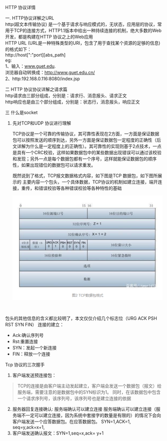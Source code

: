 HTTP 协议详情

一. HTTP协议详解之URL
</br> 
http(超文本传输协议) 是一个基于请求与响应模式的，无状态，应用层的协议，常用于TCP的连接方式，HTTP1.1版本中给出一种持续连接的机制，绝大多数的Web开发，都是构建在HTTP 协议之上的Web应用
</br>
HTTP URL (URL是一种特殊类型的URI，包含了用于查找某个资源的足够的信息)的格式如下：
</br>
http://host[":"port][abs_path]
</br>
eg:
</br>
1、输入：www.guet.edu.
</br>
浏览器自动转换成：http://www.guet.edu.cn/
</br>
2、http:192.168.0.116:8080/index.jsp 

二 HTTP 协议协议详解之请求篇
   </br>
   http请求由三部分组成，分别是：请求行、消息报头、请求正文
   </br>
   http响应也是由三个部分组成，分别是：状态行，消息报头，响应正文




三 什么是socket

1. 先对TCP和UDP 协议进行理解

   TCP协议是一个可靠的传输协议，其可靠性表现在2方面，一方面是保证数据包可以按照发送的顺序到达，另外一方面是保证数据包一定程度的正确性（后文详解为什么是一定程度上的正确性）。其可靠性的实现则基于2点技术，一点是具有一个CRC校验，这样如果数据包中的某些数据出现错误可以通过该校验和发现；另外一点是每个数据包都有一个序号，这样就能保证数据包的顺序性，如果出现错位的数据包可以请求重发。

   既然说到了格式，TCP报文数据格式内容，如下图是TCP 数据包，如下图所展示的
   主要内容一个包头，一个具体数据，TCP协议的机制如建立连接，端开连接，重传，和错误校验等各种错误校验等各种特性的基础

   ![TCP](https://github.com/flowerflowerflower/kotlinLearndemo/blob/master/learnenglis/source/image/1560935126.jpg?raw=true)


</br>

包头的其他信息的含义都比较明了，本文仅仅介绍几个标志位（URG ACK PSH RST SYN  FIN）
连接的建立：
   * Ack:确认序列号
   * Rst:重置连接
   * SYN：发起一个新连接
   * FIN：释放一个连接

   Tcp 协议的三次握手
   1. 客户端发送预连接包：
   > TCP的连接是由客户端主动发起建立，客户端会发送一个数据包（报文）给服务端，需要注意的是数据包中的SYN标识为1。 同时，在该数据包中包含一个请求序列号，该序列号，该序列号也是建立连接的依据
   2. 服务器回复连接确认: 服务端确认可以建立连接 服务端确认可以建立连接（服务端不一定可以建立连接，因为系统中套接字的数量是有限的）的情况下会向客户端发送一个应答数据包。在应答数据包。
   SYN=1,ACK=1, seq=y,ack=x+1,
   3. 客户端发送确认报文：SYN=1,seq=x,ack= y+1   
       
      

   
   


  

  

